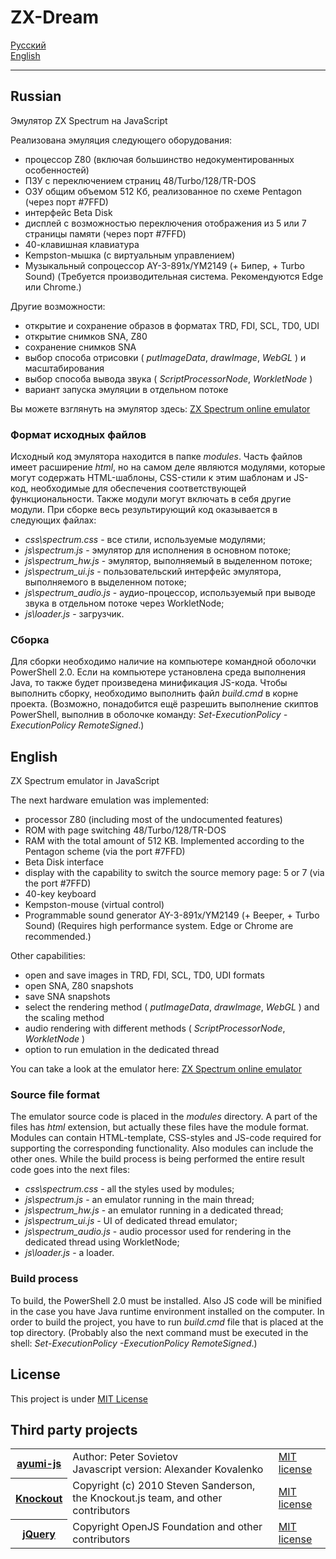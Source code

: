 # ZX-Dream
[Русский](#russian)  
[English](#english)  

----------

## Russian

Эмулятор ZX Spectrum на JavaScript

Реализована эмуляция следующего оборудования:

- процессор Z80 (включая большинство недокументированных особенностей)
- ПЗУ с переключением страниц 48/Turbo/128/TR-DOS
- ОЗУ общим объемом 512 Кб, реализованное по схеме Pentagon (через порт #7FFD)
- интерфейс Beta Disk
- дисплей с возможностью переключения отображения из 5 или 7 страницы памяти (через порт #7FFD)
- 40-клавишная клавиатура
- Kempston-мышка (с виртуальным управлением)
- Музыкальный сопроцессор AY-3-891x/YM2149 (+ Бипер, + Turbo Sound) (Требуется производительная система. Рекомендуются Edge или Chrome.)

Другие возможности:

- открытие и сохранение образов в форматах TRD, FDI, SCL, TD0, UDI
- открытие снимков SNA, Z80
- сохранение снимков SNA
- выбор способа отрисовки ( *putImageData*, *drawImage*, *WebGL* ) и масштабирования
- выбор способа вывода звука ( *ScriptProcessorNode*, *WorkletNode* )
- вариант запуска эмуляции в отдельном потоке


Вы можете взглянуть на эмулятор здесь: [ZX Spectrum online emulator](https://zx.researcher.su/)

### Формат исходных файлов

Исходный код эмулятора находится в папке *modules*. Часть файлов имеет расширение *html*, но на самом деле являются
модулями, которые могут содержать HTML-шаблоны, CSS-стили к этим шаблонам и JS-код, необходимые для обеспечения
соответствующей функциональности. Также модули могут включать в себя другие модули. При сборке весь результирующий
код оказывается в следующих файлах: 
- *css\spectrum.css* - все стили, используемые модулями;
- *js\spectrum.js* - эмулятор для исполнения в основном потоке;
- *js\spectrum_hw.js* - эмулятор, выполняемый в выделенном потоке;
- *js\spectrum_ui.js* - пользовательский интерфейс эмулятора, выполняемого в выделенном потоке;
- *js\spectrum_audio.js* - аудио-процессор, используемый при выводе звука в отдельном потоке через WorkletNode;
- *js\loader.js* - загрузчик.

### Сборка

Для сборки необходимо наличие на компьютере командной оболочки PowerShell 2.0. Если на компьютере установлена среда
выполнения Java, то также будет произведена минификация JS-кода. Чтобы выполнить сборку,
необходимо выполнить файл *build.cmd* в корне проекта. (Возможно, понадобится ещё разрешить выполнение скиптов 
PowerShell, выполнив в оболочке команду: *Set-ExecutionPolicy -ExecutionPolicy RemoteSigned*.)


## English

ZX Spectrum emulator in JavaScript

The next hardware emulation was implemented:

- processor Z80 (including most of the undocumented features)
- ROM with page switching 48/Turbo/128/TR-DOS
- RAM with the total amount of 512 KB. Implemented according to the Pentagon scheme (via the port #7FFD)
- Beta Disk interface
- display with the capability to switch the source memory page: 5 or 7 (via the port #7FFD)
- 40-key keyboard
- Kempston-mouse (virtual control)
- Programmable sound generator AY-3-891x/YM2149 (+ Beeper, + Turbo Sound) (Requires high performance system. Edge or Chrome are recommended.)

Other capabilities:

- open and save images in TRD, FDI, SCL, TD0, UDI formats
- open SNA, Z80 snapshots
- save SNA snapshots
- select the rendering method ( *putImageData*, *drawImage*, *WebGL* ) and the scaling method
- audio rendering with different methods ( *ScriptProcessorNode*, *WorkletNode* )
- option to run emulation in the dedicated thread

You can take a look at the emulator here: [ZX Spectrum online emulator](https://zx.researcher.su/)

### Source file format

The emulator source code is placed in the *modules* directory. A part of the files has *html* extension, but 
actually these files have the module format. Modules can contain HTML-template, CSS-styles and JS-code required for 
supporting the corresponding functionality. Also modules can include the other ones. While the build process is 
being performed the entire result code goes into the next files:
- *css\spectrum.css* - all the styles used by modules;
- *js\spectrum.js* - an emulator running in the main thread;
- *js\spectrum_hw.js* - an emulator running in a dedicated thread;
- *js\spectrum_ui.js* - UI of dedicated thread emulator;
- *js\spectrum_audio.js* - audio processor used for rendering in the dedicated thread using WorkletNode;
- *js\loader.js* - a loader.

### Build process

To build, the PowerShell 2.0 must be installed. Also JS code will be minified in the case you have
Java runtime environment installed on the computer. In order to build the project, you have to run *build.cmd* 
file that is placed at the top directory. (Probably also the next command must be executed in the shell: 
*Set-ExecutionPolicy -ExecutionPolicy RemoteSigned*.)

## License

This project is under [MIT License](LICENSE)

## Third party projects

<table>
    <tr><th><a href='https://github.com/alexanderk23/ayumi-js'>ayumi-js</a></th><td>Author: Peter Sovietov<br />Javascript version: Alexander Kovalenko</td><td><a href='https://raw.githubusercontent.com/alexanderk23/ayumi-js/master/LICENSE'>MIT license</a></td></tr>
    <tr><th><a href='https://knockoutjs.com/'>Knockout</a></th><td>Copyright (c) 2010 Steven Sanderson, the Knockout.js team, and other contributors</td><td><a href='https://raw.githubusercontent.com/knockout/knockout/master/LICENSE'>MIT license</a></td></tr>
    <tr><th><a href='https://jquery.com/'>jQuery</a></th><td>Copyright OpenJS Foundation and other contributors</td><td><a href='https://raw.githubusercontent.com/jquery/jquery/main/LICENSE.txt'>MIT license</a></td></tr>
</table>
